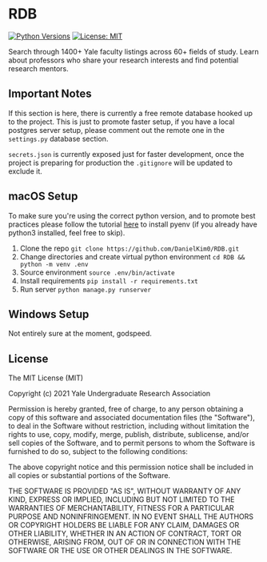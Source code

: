 # RDB

[![Python Versions](https://img.shields.io/pypi/pyversions/yt2mp3.svg)](https://www.python.org/downloads/release/python-386/)
[![License: MIT](https://img.shields.io/badge/License-MIT-yellow.svg)](https://opensource.org/licenses/MIT)
 
Search through 1400+ Yale faculty listings across 60+ fields of study. Learn about professors who share your research interests and find potential research mentors.

## Important Notes

If this section is here, there is currently a free remote database hooked up to the project. This is just to promote faster setup, if you have a local postgres server setup, please comment out the remote one in the `settings.py` database section.

`secrets.json` is currently exposed just for faster development, once the project is preparing for production the `.gitignore` will be updated to exclude it.
 
## macOS Setup

To make sure you're using the correct python version, and to promote best practices please follow the tutorial [here](https://github.com/pyenv/pyenv/blob/master/README.md) to install pyenv (if you already have python3 installed, feel free to skip).

1. Clone the repo
`git clone https://github.com/DanielKim0/RDB.git`
2. Change directories and create virtual python environment
`cd RDB && python -m venv .env`
3. Source environment
`source .env/bin/activate`
3. Install requirements
`pip install -r requirements.txt`
3. Run server
`python manage.py runserver`

## Windows Setup

Not entirely sure at the moment, godspeed.
 
## License
 
The MIT License (MIT)

Copyright (c) 2021 Yale Undergraduate Research Association

Permission is hereby granted, free of charge, to any person obtaining a copy of this software and associated documentation files (the "Software"), to deal in the Software without restriction, including without limitation the rights to use, copy, modify, merge, publish, distribute, sublicense, and/or sell copies of the Software, and to permit persons to whom the Software is furnished to do so, subject to the following conditions:

The above copyright notice and this permission notice shall be included in all copies or substantial portions of the Software.

THE SOFTWARE IS PROVIDED "AS IS", WITHOUT WARRANTY OF ANY KIND, EXPRESS OR IMPLIED, INCLUDING BUT NOT LIMITED TO THE WARRANTIES OF MERCHANTABILITY, FITNESS FOR A PARTICULAR PURPOSE AND NONINFRINGEMENT. IN NO EVENT SHALL THE AUTHORS OR COPYRIGHT HOLDERS BE LIABLE FOR ANY CLAIM, DAMAGES OR OTHER LIABILITY, WHETHER IN AN ACTION OF CONTRACT, TORT OR OTHERWISE, ARISING FROM, OUT OF OR IN CONNECTION WITH THE SOFTWARE OR THE USE OR OTHER DEALINGS IN THE SOFTWARE.